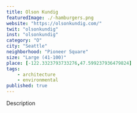 ```yaml
---
title: Olson Kundig
featuredImage: ./-hamburgers.png
website: "https://olsonkundig.com/"
twit: "olsonkundig"
inst: "olsonkundig"
category: "O"
city: "Seattle"
neighborhood: "Pioneer Square"
size: "Large (41-100)"
place: [-122.3323793733276,47.599237936479824]
tags:
    - architecture
    - environmental
published: true
---
```


Description
